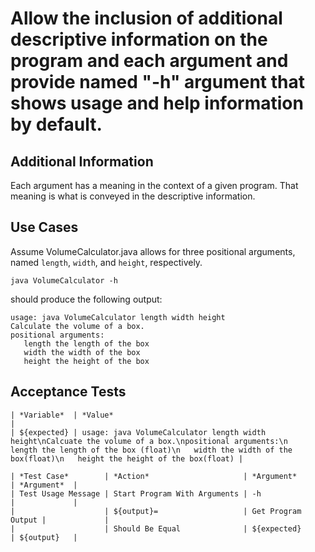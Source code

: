 # Allow the inclusion of additional descriptive information on the program and each argument and provide named "-h" argument that shows usage and help information by default.

## Additional Information

Each argument has a meaning in the context of a given program. That meaning is what is conveyed in the descriptive information.

## Use Cases

Assume VolumeCalculator.java allows for three positional arguments, named `length`, `width`, and `height`, respectively.

    java VolumeCalculator -h

should produce the following output:

    usage: java VolumeCalculator length width height
    Calculate the volume of a box.
    positional arguments: 
       length the length of the box
       width the width of the box
       height the height of the box

## Acceptance Tests

    | *Variable*  | *Value*                                                                                                                                                                                                                                   |
    | ${expected} | usage: java VolumeCalculator length width height\nCalcuate the volume of a box.\npositional arguments:\n   length the length of the box (float)\n   width the width of the box(float)\n   height the height of the box(float) |
    
    | *Test Case*        | *Action*                     | *Argument*         | *Argument*  |
    | Test Usage Message | Start Program With Arguments | -h                 |             |
    |                    | ${output}=                   | Get Program Output |             |
    |                    | Should Be Equal              | ${expected}        | ${output}   |

